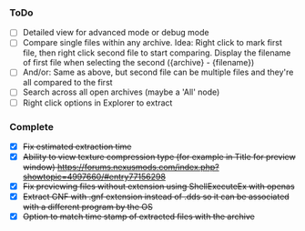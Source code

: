 ### ToDo

- [ ] Detailed view for advanced mode or debug mode
- [ ] Compare single files within any archive. Idea: Right click to mark first file, then right click second file to start comparing. Display the filename of first file when selecting the second (\{archive\} - \{filename\})
- [ ] And/or: Same as above, but second file can be multiple files and they're all compared to the first
- [ ] Search across all open archives (maybe a 'All' node)
- [ ] Right click options in Explorer to extract

### Complete

- [X] ~~Fix estimated extraction time~~
- [X] ~~Ability to view texture compression type (for example in Title for preview window) https://forums.nexusmods.com/index.php?showtopic=4997660/#entry77156298~~
- [X] ~~Fix previewing files without extension using ShellExecuteEx with openas~~
- [X] ~~Extract GNF with .gnf extension instead of .dds so it can be associated with a different program by the OS~~
- [X] ~~Option to match time stamp of extracted files with the archive~~